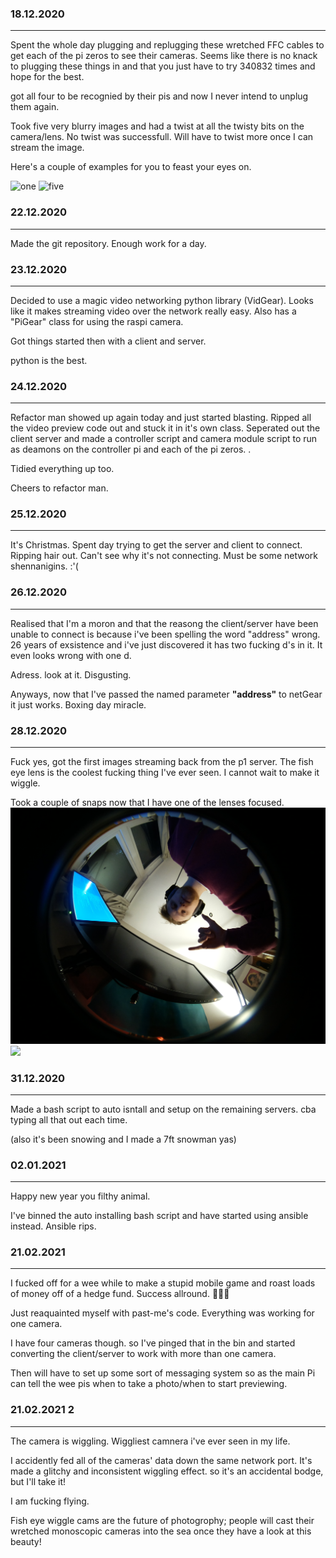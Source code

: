 

### 18.12.2020
--------------
Spent the whole day plugging and replugging these wretched FFC cables to get
each of the pi zeros to see their cameras. Seems like there is no knack to 
plugging these things in and that you just have to try 340832 times and hope
for the best. 

got all four to be recognied by their pis and now I never intend to unplug 
them again. 

Took five very blurry images and had a twist at all the twisty bits on the
camera/lens. No twist was successfull. Will have to twist more once I can 
stream the image.

Here's a couple of examples for you to feast your eyes on. 

![one](WiggleIMG/1.jpg)
![five](WiggleIMG/5.jpg)


### 22.12.2020
--------------

Made the git repository. Enough work for a day. 


### 23.12.2020
--------------
Decided to use a magic video networking python library (VidGear). Looks like
it makes streaming video over the network really easy. Also has a "PiGear" 
class for using the raspi camera. 

Got things started then with a client and server.

python is the best.

### 24.12.2020
--------------
Refactor man showed up again today and just started blasting. Ripped all the
video preview code out and stuck it in it's own class. Seperated out the 
client server and made a controller script and camera module script to run as
deamons on the controller pi and each of the pi zeros. . 

Tidied everything up too.

Cheers to refactor man. 

### 25.12.2020
--------------

It's Christmas. Spent day trying to get the server and client to connect. 
Ripping hair out. Can't see why it's not connecting. Must be some network
shennanigins. :'(

### 26.12.2020
--------------

Realised that I'm a moron and that the reasong the client/server have
been unable to connect is because i've been spelling the word "address"
wrong. 26 years of exsistence and i've just discovered it has two fucking
d's in it. It even looks wrong with one d. 

Adress. 
look at it. 
Disgusting. 

Anyways, now that I've passed the named parameter **"address"** to netGear 
it just works. Boxing day miracle. 


### 28.12.2020
--------------

Fuck yes, got the first images streaming back from the p1 server. The fish eye
lens is the coolest fucking thing I've ever seen. I cannot wait to make it wiggle.

Took a couple of snaps now that I have one of the lenses focused. 
![](WiggleIMG/6Focus.jpg)
![](WiggleIMG/7.jpg)


### 31.12.2020
--------------

Made a bash script to auto isntall and setup on the remaining servers. cba
typing all that out each time. 

(also it's been snowing and I made a 7ft snowman yas)

### 02.01.2021
--------------

Happy new year you filthy animal. 

I've binned the auto installing bash script and have started
using ansible instead. Ansible rips.


### 21.02.2021
--------------

I fucked off for a wee while to make a stupid mobile game and roast loads of money
off of a hedge fund. Success allround. 🚀🚀🚀

Just reaquainted myself with past-me's code. Everything was working for one camera.

I have four cameras though. so I've pinged that in the bin and started converting the
client/server to work with more than one camera.

Then will have to set up some sort of messaging system so as the main Pi can tell the 
wee pis when to take a photo/when to start previewing. 


### 21.02.2021 2
--------------

The camera is wiggling. Wiggliest camnera i've ever seen in my life. 

I accidently fed all of the cameras' data down the same network port. It's made a glitchy and
inconsistent wiggling effect. so it's an accidental bodge, but I'll take it!

I am fucking flying. 

Fish eye wiggle cams are the future of photogrophy; people will cast their wretched monoscopic
cameras into the sea once they have a look at this beauty!
